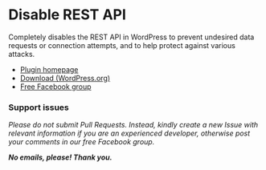 # Disable REST API

Completely disables the REST API in WordPress to prevent undesired data requests or connection attempts, and to help protect against various attacks. 

* [Plugin homepage](https://www.littlebizzy.com/plugins/disable-rest-api)
* [Download (WordPress.org)](https://wordpress.org/plugins/disable-rest-api-littlebizzy)
* [Free Facebook group](https://www.facebook.com/groups/littlebizzy/)

### Support issues

*Please do not submit Pull Requests. Instead, kindly create a new Issue with relevant information if you are an experienced developer, otherwise post your comments in our free Facebook group.*

***No emails, please! Thank you.***

